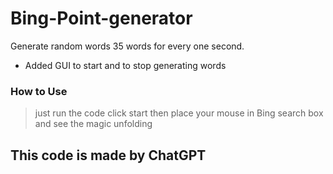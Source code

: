 # Bing-Point-generator
Generate random words 35 words for every one second.

  - Added GUI to start and to stop generating words
  
### How to Use
  >just run the code click start then place your mouse in Bing search box and see the magic unfolding
  
## This code is made by ChatGPT
